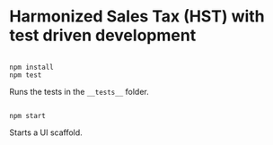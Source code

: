 # Harmonized Sales Tax (HST) with test driven development

```

npm install
npm test

```

Runs the tests in the `__tests__` folder.

```

npm start

```

Starts a UI scaffold.
